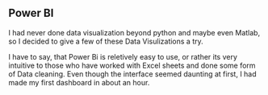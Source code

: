 ## Power BI
I had never done data visualization beyond python and maybe even Matlab, so I decided to give a few of these Data Visulizations a try. 

I have to say, that Power Bi is reletively easy to use, or rather its very intuitive to those who have worked with Excel sheets and done some form of Data cleaning. Even though the interface seemed daunting at first, I had made my first dashboard in about an hour. 

